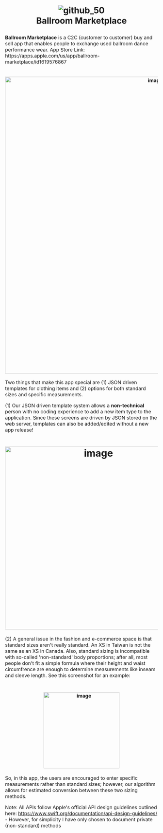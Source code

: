 <h1 align="center">
  
  ![github_50](https://user-images.githubusercontent.com/12243409/163683336-f5338315-d5b5-4154-ad29-240d66feff3b.png)
  <br> Ballroom Marketplace </br>
</h1>
<p><font size="3">
<strong>Ballroom Marketplace</strong> is a C2C (customer to customer) buy and sell app that enables people to exchange used ballroom dance performance wear. App Store Link: https://apps.apple.com/us/app/ballroom-marketplace/id1619576867

<h1 align="center">
<img width="974" alt="image" src="https://user-images.githubusercontent.com/12243409/177062383-ca196213-3b7c-4470-bd48-735df9348c4d.png">
</h1>

<p><font size="3">
Two things that make this app special are (1) JSON driven templates for clothing items and (2) options for both standard sizes and specific measurements.</p>
  
<p><font size="3">
(1) Our JSON driven template system allows a <strong>non-technical</strong> person with no coding experience to add a new item type to the application. Since these screens are driven by JSON stored on the web server, templates can also be added/edited without a new app release!</p>
  
<h1 align="center">
  <img width="600" alt="image" src="https://user-images.githubusercontent.com/12243409/177051762-f9da2632-3ffd-47a1-9f74-a386edafa11b.png">
</h1>
  
<p><font size="3">
(2) A general issue in the fashion and e-commerce space is that standard sizes aren't really standard. An XS in Taiwan is not the same as an XS in Canada. Also, standard sizing is incompatible with so-called 'non-standard' body proportions; after all, most people don't fit a simple formula where their height and waist circumfrence are enough to determine measurements like inseam and sleeve length. See this screenshot for an example:

<h1 align="center">
<img width="250" alt="image" src="https://user-images.githubusercontent.com/12243409/177071544-a1a5977f-2556-4b41-9b6c-fae3d88a5c1b.png">
</h1>

So, in this app, the users are encouraged to enter specific measurements rather than standard sizes; however, our algorithm allows for estimated conversion between these two sizing methods.</p>
  
Note: All APIs follow Apple's official API design guidelines outlined here: https://www.swift.org/documentation/api-design-guidelines/ - However, for simplicity I have only chosen to document private (non-standard) methods
